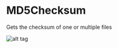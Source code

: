 # MD5Checksum
Gets the checksum of one or multiple files

![alt tag](http://i.imgur.com/Sy04zgE.png)
